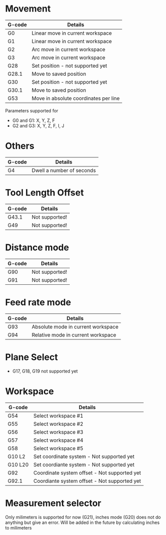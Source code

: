 # Movement

| G-code | Details |
| --------------|---------|
| G0 | Linear move in current workspace |
| G1 | Linear move in current workspace |
| G2 | Arc move in current workspace |
| G3 | Arc move in current workspace |
| G28 | Set position - not supported yet |
| G28.1 | Move to saved position |
| G30 | Set position - not supported yet  |
| G30.1 | Move to saved position |
| G53 | Move in absolute coordinates per line |

Parameters supported for
* G0 and G1: X, Y, Z, F
* G2 and G3: X, Y, Z, F, I, J

# Others
| G-code | Details |
| --------------|---------|
| G4 | Dwell a number of seconds |



# Tool Length Offset
| G-code | Details |
| --------------|---------|
| G43.1 | Not supported! |
| G49 | Not supported! |

# Distance mode

| G-code | Details |
| --------------|---------|
| G90 | Not supported! |
| G91 | Not supported! |


# Feed rate mode

| G-code | Details |
| --------------|---------|
| G93 | Absolute mode in current workspace |
| G94 | Relative mode in current workspace |


# Plane Select

* G17, G18, G19 not supported yet

# Workspace

| G-code | Details |
| --------------|---------|
| G54 | Select workspace #1 |
| G55 | Select workspace #2 |
| G56 | Select workspace #3 |
| G57 | Select workspace #4 |
| G58 | Select workspace #5 |
| G10 L2 | Set coordinate system - Not supported yet |
| G10 L20 | Set coordiante system - Not supported yet |
| G92 | Coordinate system offset - Not supported yet |
| G92.1 | Coordiante system offset - Not supported yet |


# Measurement selector

Only milimeters is supported for now (G21), inches mode (G20) does not do anything but give an error. Will be added in the future by calculating inches to milimeters
